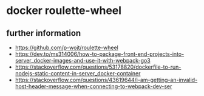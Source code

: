 # docker roulette-wheel

## further information
- https://github.com/p-wojt/roulette-wheel
- https://dev.to/ms314006/how-to-package-front-end-projects-into-server_docker-images-and-use-it-with-webpack-go3
- https://stackoverflow.com/questions/53178820/dockerfile-to-run-nodejs-static-content-in-server_docker-container
- https://stackoverflow.com/questions/43619644/i-am-getting-an-invalid-host-header-message-when-connecting-to-webpack-dev-ser